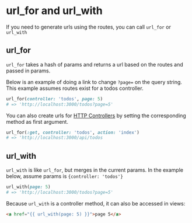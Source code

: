 # url_for and url_with

If you need to generate urls using the routes, you can call ```url_for``` or ```url_with```

## url_for

```url_for``` takes a hash of params and returns a url based on the routes and passed in params.

Below is an example of doing a link to change ```?page=``` on the query string.  This example assumes routes exist for a todos controller.

```ruby
url_for(controller: 'todos', page: 5)
# => 'http://localhost:3000/todos?page=5'
```
You can also create urls for [HTTP Controllers](http_controllers.md) by setting the corresponding method as first argument.

```ruby
url_for(:get, controller: 'todos', action: 'index')
# => 'http://localhost:3000/api/todos
```

## url_with

```url_with``` is like ```url_for```, but merges in the current params.  In the example below, assume params is ```{controller: 'todos'}```

```ruby
url_with(page: 5)
# => 'http://localhost:3000/todos?page=5'
```

Because ```url_with``` is a controller method, it can also be accessed in views:

```html
<a href="{{ url_with(page: 5) }}">page 5</a>
```
